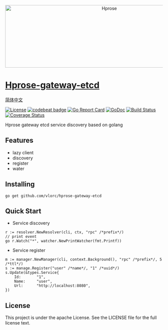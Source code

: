 <p align="center"><img src="http://hprose.com/banner.@2x.png" alt="Hprose" title="Hprose" width="650" height="200" /></p>

# [Hprose-gateway-etcd](https://github.com/vlorc/hprose-gateway-etcd)
[简体中文](https://github.com/vlorc/hprose-gateway-etcd/blob/master/README_CN.md)

[![License](https://img.shields.io/:license-apache-blue.svg)](https://opensource.org/licenses/Apache-2.0)
[![codebeat badge](https://codebeat.co/badges/c41b426c-4121-4dc8-99c2-f1b60574be64)](https://codebeat.co/projects/github-com-vlorc-hprose-gateway-etcd-master)
[![Go Report Card](https://goreportcard.com/badge/github.com/vlorc/hprose-gateway-etcd)](https://goreportcard.com/report/github.com/vlorc/hprose-gateway-etcd)
[![GoDoc](https://godoc.org/github.com/vlorc/hprose-gateway-etcd?status.svg)](https://godoc.org/github.com/vlorc/hprose-gateway-etcd)
[![Build Status](https://travis-ci.org/vlorc/hprose-gateway-etcd.svg?branch=master)](https://travis-ci.org/vlorc/hprose-gateway-etcd?branch=master)
[![Coverage Status](https://coveralls.io/repos/github/vlorc/hprose-gateway-etcd/badge.svg?branch=master)](https://coveralls.io/github/vlorc/hprose-gateway-etcd?branch=master)

Hprose gateway etcd service discovery based on golang

## Features
+ lazy client
+ discovery
+ register
+ water

## Installing
	go get github.com/vlorc/hprose-gateway-etcd

## Quick Start

* Service discovery
```golang
r := resolver.NewResolver(cli, ctx, "rpc" /*prefix*/)
// print event 
go r.Watch("*", watcher.NewPrintWatcher(fmt.Printf))
```

* Service register
```golang
m := manager.NewManager(cli, context.Background(), "rpc" /*prefix*/, 5 /*ttl*/)
s := manage.Register("user" /*name*/, "1" /*uuid*/)
s.Update(&types.Service{
	Id:       "1",
	Name:     "user",
	Url:      "http://localhost:8080",
})
```
## License
This project is under the apache License. See the LICENSE file for the full license text.

